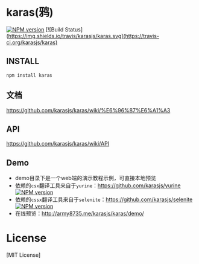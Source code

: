 # karas(鸦)

[![NPM version](https://img.shields.io/npm/v/karasjs/karas.svg)](https://npmjs.org/package/karas)
[![Build Status](https://img.shields.io/travis/karasjs/karas.svg](https://travis-ci.org/karasjs/karas)

## INSTALL
```
npm install karas
```

## 文档
https://github.com/karasjs/karas/wiki/%E6%96%87%E6%A1%A3

## API
https://github.com/karasjs/karas/wiki/API

## Demo
* demo目录下是一个web端的演示教程示例，可直接本地预览
* 依赖的`csx`翻译工具来自于`yurine`：https://github.com/karasjs/yurine [![NPM version](https://badge.fury.io/js/yurine.png)](https://npmjs.org/package/yurine)
* 依赖的`cssx`翻译工具来自于`selenite`：https://github.com/karasjs/selenite [![NPM version](https://badge.fury.io/js/selenite.png)](https://npmjs.org/package/selenite)
* 在线预览：http://army8735.me/karasjs/karas/demo/

# License
[MIT License]
